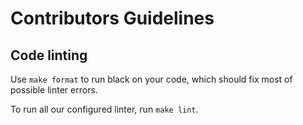 # Contributors Guidelines
## Code linting

Use `make format` to run black on your code, which should fix most of possible linter errors.

To run all our configured linter, run `make lint`.